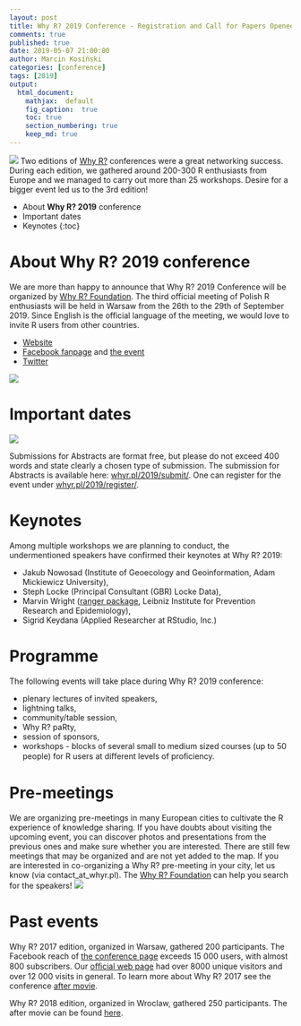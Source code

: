 ```yaml
---
layout: post
title: Why R? 2019 Conference - Registration and Call for Papers Opened
comments: true
published: true
date: 2019-05-07 21:00:00
author: Marcin Kosiński
categories: [conference]
tags: [2019]
output:
  html_document:
    mathjax:  default
    fig_caption:  true
    toc: true
    section_numbering: true
    keep_md: true
---
```


<img src="/foundation/images/fulls/whyr2019/tlosptronam_small.jpg" class="fit image"> Two editions of [Why R?](http://whyr.pl/) conferences were a great networking success. During each edition, we gathered around 200-300 R enthusiasts from Europe and we managed to carry out more than 25 workshops. Desire for a bigger event led us to the 3rd edition!

* About **Why R? 2019** conference
* Important dates
* Keynotes
{:toc}

# About **Why R? 2019** conference

We are more than happy to announce that Why R? 2019 Conference will be organized by [Why R? Foundation](http://whyr.pl/foundation/tags/#info). The third official meeting of Polish R enthusiasts will be held in Warsaw from the 26th to the 29th of September 2019. Since English is the official language of the meeting, we would love to invite R users from other countries. 

- [Website](http://whyr.pl/2019/)
- [Facebook fanpage](https://www.facebook.com/whyRconf/) and [the event](https://www.facebook.com/events/430031041106285/)
- [Twitter](https://twitter.com/whyRconf)

<img src="/foundation/images/fulls/whyr2019/onepager_small_small.jpg" class="fit image">

# Important dates

<img src="/foundation/images/fulls/whyr2019/timeline_small.jpg" class="fit image">

Submissions for Abstracts are format free, but please do not exceed 400 words and state clearly a chosen type of submission. The submission for Abstracts is available here: [whyr.pl/2019/submit/](https://whyr2018.evenea.pl/?lang=en). One can register for the event under [whyr.pl/2019/register/](http://whyr.pl/2019/register/).

# Keynotes

Among multiple workshops we are planning to conduct, the undermentioned speakers have confirmed their keynotes at Why R? 2019: 
- Jakub Nowosad (Institute of Geoecology and Geoinformation, Adam Mickiewicz University), 
- Steph Locke (Principal Consultant (GBR) Locke Data), 
- Marvin Wright ([ranger package](https://cran.r-project.org/web/packages/ranger/index.html), Leibniz Institute for Prevention Research and Epidemiology), 
- Sigrid Keydana (Applied Researcher at RStudio, Inc.)

# Programme

The following events will take place during Why R? 2019 conference: 
- plenary lectures of invited speakers, 
- lightning talks, 
- community/table session, 
- Why R? paRty, 
- session of sponsors, 
- workshops - blocks of several small to medium sized courses (up to 50 people) for R users at diﬀerent levels of proﬁciency.


# Pre-meetings

We are organizing pre-meetings in many European cities to cultivate the R experience of knowledge sharing. If you have doubts about visiting the upcoming event, you can discover photos and presentations from the previous ones and make sure whether you are interested. There are still few meetings that may be organized and are not yet added to the map. If you are interested in co-organizing a Why R? pre-meeting in your city, let us know (via contact_at_whyr.pl). The [Why R? Foundation](http://whyr.pl/foundation/#blog) can help you search for the speakers!
<img src="/foundation/images/fulls/whyr2019/europa_whyr2019_06_05.jpg" class="fit image">


# Past events

Why R? 2017 edition, organized in Warsaw, gathered 200 participants. The Facebook reach of [the conference page](https://www.facebook.com/whyRconf/) exceeds 15 000 users, with almost 800 subscribers. Our [oﬃcial web page](http://whyr.pl) had over 8000 unique visitors and over 12 000 visits in general. To learn more about Why R? 2017 see the conference [after movie](https://vimeo.com/239259242).

Why R? 2018 edition, organized in Wroclaw, gathered 250 participants. The after movie can be found [here](https://www.youtube.com/watch?v=NNsceaqEP1w).
